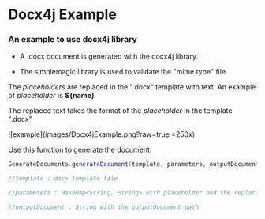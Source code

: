 # Docx4j Example

### An example to use docx4j library

- A .docx document is generated with the docx4j library.

- The simplemagic library is used to validate the "mime type" file.

The *placeholders* are replaced in the ".docx" template with text. An example of *placeholder* 
is **${name}**

The replaced text takes the format of the *placeholder* in the template ".docx"


![example](images/Docx4jExample.png?raw=true =250x)

Use this function to generate the document:

```java
GenerateDocuments.generateDocument(template, parameters, outputDocument);

//template : docx template file

//parameters : HashMap<String, String> with placeholder and the replace text

//outputDocument : String with the outputdocument path
```






